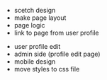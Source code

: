  + scetch design
 + make page layout
 + page logic
 + link to page from user profile
 - user profile edit
 - admin side (profile edit page)
 - mobile design
 - move styles to css file
